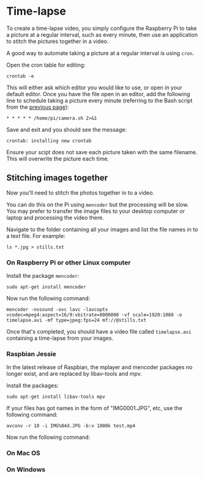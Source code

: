 # Time-lapse

To create a time-lapse video, you simply configure the Raspberry Pi to take a picture at a regular interval, such as every minute, then use an application to stitch the pictures together in a video.

A good way to automate taking a picture at a regular interval is using `cron`.

Open the cron table for editing:

```
crontab -e
```

This will either ask which editor you would like to use, or open in your default editor. Once you have the file open in an editor, add the following line to schedule taking a picture every minute (referring to the Bash script from the [previous page](raspistill.md)):

```
* * * * * /home/pi/camera.sh 2>&1
```

Save and exit and you should see the message:

```
crontab: installing new crontab
```

Ensure your scipt does not save each picture taken with the same filename. This will overwrite the picture each time.

## Stitching images together

Now you'll need to stitch the photos together in to a video.

You can do this on the Pi using `mencoder` but the processing will be slow. You may prefer to transfer the image files to your desktop computer or laptop and processing the video there.

Navigate to the folder containing all your images and list the file names in to a text file. For example:

```
ls *.jpg > stills.txt
```

### On Raspberry Pi or other Linux computer

Install the package `mencoder`:

```
sudo apt-get install mencoder
```

Now run the following command:

```
mencoder -nosound -ovc lavc -lavcopts vcodec=mpeg4:aspect=16/9:vbitrate=8000000 -vf scale=1920:1080 -o timelapse.avi -mf type=jpeg:fps=24 mf://@stills.txt
```

Once that's completed, you should have a video file called `timelapse.avi` containing a time-lapse from your images.

### Raspbian Jessie

In the latest release of Raspbian, the mplayer and mencoder packages no longer exist, and are replaced by libav-tools and mpv.

Install the packages:

```
sudo apt-get install libav-tools mpv
```

If your files has got names in the form of "IMG0001.JPG", etc, use the following command:

```
avconv -r 10 -i IMG%04d.JPG -b:v 1000k test.mp4
```

Now run the following command:


### On Mac OS



### On Windows
